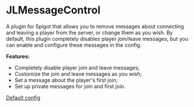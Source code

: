 # JLMessageControl
A plugin for Spigot that allows you to remove messages about connecting and leaving a player from the server, or change them as you wish.
By default, this plugin completely disables player join/leave messages, but you can enable and configure these messages in the config.
  
**Features:**
- Completely disable player join and leave messages;
- Customize the join and leave messages as you wish;
- Set a message about the player's first join;
- Set up private messages for join and first join.

[Default config](https://github.com/swtflm/JLMessageControl/blob/master/src/config.yml)
